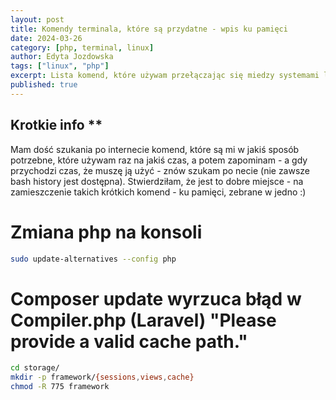 ```yaml
---
layout: post
title: Komendy terminala, które są przydatne - wpis ku pamięci
date: 2024-03-26
category: [php, terminal, linux]
author: Edyta Jozdowska
tags: ["linux", "php"]
excerpt: Lista komend, które używam przełączając się miedzy systemami linux
published: true
---
```



## Krotkie info **

Mam dość szukania po internecie komend, które są mi w jakiś sposób potrzebne, które używam raz na jakiś czas, a potem zapominam - a gdy przychodzi czas, że muszę ją użyć - znów szukam po necie (nie zawsze bash history jest dostępna).
Stwierdziłam, że jest to dobre miejsce - na zamieszczenie takich krótkich komend - ku pamięci, zebrane w jedno :)

# Zmiana php na konsoli 
```bash 
sudo update-alternatives --config php
```

# Composer update wyrzuca błąd w Compiler.php (Laravel) "Please provide a valid cache path."
```bash
cd storage/
mkdir -p framework/{sessions,views,cache}
chmod -R 775 framework
```
